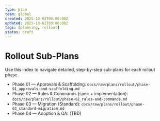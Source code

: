 ```yaml
---
type: plan
team: global
created: 2025-10-02T00:00:00Z
updated: 2025-10-02T00:00:00Z
tags: [planning, rollout]
status: draft
---
```


# Rollout Sub-Plans

Use this index to navigate detailed, step-by-step sub-plans for each rollout phase.

- Phase 01 — Approvals & Scaffolding: `docs/raw/plans/rollout/phase-01_approvals-and-scaffolding.md`
- Phase 02 — Rules & Commands (spec + implementation): `docs/raw/plans/rollout/phase-02_rules-and-commands.md`
- Phase 03 — Migration (Standard): `docs/raw/plans/rollout/phase-03_standard-migration.md`
- Phase 04 — Adoption & QA: (TBD)
